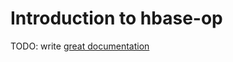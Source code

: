 # Introduction to hbase-op

TODO: write [great documentation](http://jacobian.org/writing/great-documentation/what-to-write/)
